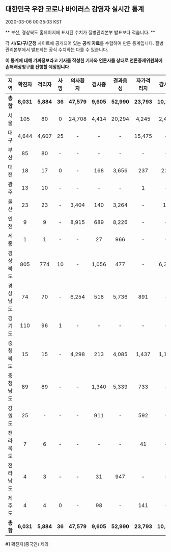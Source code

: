 
## 대한민국 우한 코로나 바이러스 감염자 실시간 통계
2020-03-06 00:35:03 KST

** 부산, 경상북도 홈페이지에 표시된 수치가 질병관리본부 발표보다 적습니다. **

각 **시/도/구/군청** 사이트에 공개되어 있는 **공식 자료**를 수합하여 만든 통계입니다.
질병관리본부에서 발표되는 공식 수치와는 다를 수 있습니다.

**이 통계에 대해 가짜정보라고 기사를 작성한 기자와 언론사를 상대로 언론중재위원회에 손해배상청구를 진행할 예정입니다**


        
|  지역  | 확진자 |  격리자  |  사망  |  의사환자  |  검사중  |  결과음성  |  자가격리자  |  감시중  |  감시해제  |  퇴원  |
|:------:|:------:|:--------:|:--------:|:----------:|:--------:|:----------------:|:------------:|:--------:|:----------:|:--:|
|**총합**|**6,031**|**5,884**|**36**|**47,579**|**9,605**|**52,990**|**23,793**|**10,258**|**3,734**|**88**|
|서울|105|80|0|24,708|4,414|20,294|4,245|2,472|2,002|25|
|대구|4,644|4,607|25 |-|-|-|15,475|-|-|12 |
|부산|85|80|-|-|-|-|-|-|-|5|
|대전|18|17|0|-|168|3,656|237|237|98|1|
|광주|13|10|-|-|-|-|1|-|-|2|
|울산|23|23|-|3,404|140|3,264|-|17|311|-|
|인천|9|9|-|8,915|689|8,226|-|-|-|-|
|세종|1|1|-|-|27|966|-|-|-|-|
|경상북도|805|774|10|-|1,056|477|-|6,351|971|21|
|경상남도|74|70|-|6,254|518|5,736|891|-|-|4|
|경기도|110|96|1|-|-|-|-|-|-|13|
|충청북도|15|15|-|4,298|213|4,085|1,437|1,181|256|-|
|충청남도|89|89|-|-|1,340|5,339|733|-|-|-|
|강원도|25|-|-|-|911|-|592|-|-|3|
|전라북도|7|6|-|-|-|-|41|-|-|1|
|전라남도|4|3|-|-|31|947|-|-|1|1|
|제주도|4|4|0|-|98|-|141|-|95|-|
|**총합**|**6,031**|**5,884**|**36**|**47,579**|**9,605**|**52,990**|**23,793**|**10,258**|**3,734**|**88**|

        

#1 확진자(중국인) 제외
    